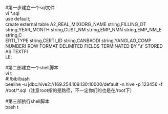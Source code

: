 #第一步建立一个sql文件  
vi *.sql  
use default;  
create external table A2_REAL_MIX(ORG_NAME string,FILLING_DT string,YEAR_MONTH string,CUST_NM string,EMP_NMN string,EMP_NM_E string,C  
ERTI_TYPE string,CERTI_ID string,CANBAODI string,YANGLAO_COMP NUMBER) ROW FORMAT DELIMITED FIELDS TERMINATED BY '\t' STORED AS TEXTFI  
LE;  
  
#第二部建立一个shell脚本  
vi t  
#!/bib/bash  
 beeline -u jdbc:hive2://169.254.109.130:10000/default -n hive -p 123456 -f /root/*.sql（注意root指的是路径，不一定你们的也是在/root下）  

#第三部执行shell脚本  
bash t  
